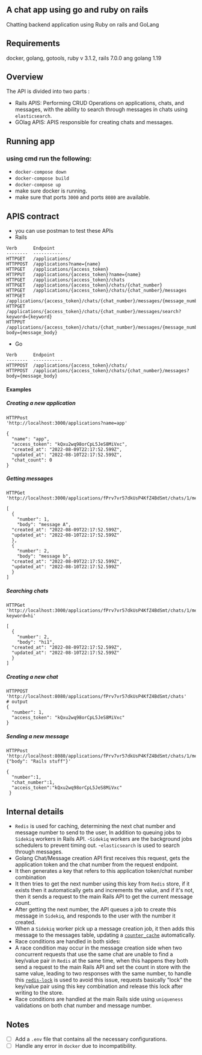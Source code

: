 ## A chat app using go and ruby on rails
Chatting backend application using Ruby on rails and GoLang
## Requirements
docker, golang, gotools, ruby v 3.1.2, rails 7.0.0 ang golang 1.19
## Overview
The API is divided into two parts :
- Rails APIS: Performing CRUD Operations on applications, chats, and messages, with the ability to search through messages in chats using `elasticsearch`.
- GOlag APIS: APIS responsible for creating chats and messages.

## Running app
### using cmd run the following:
 - ``` docker-compose down ```
 - ``` docker-compose build ```
 - ``` docker-compose up ```
 - make sure docker is running.
 - make sure that ports `3000` and ports `8080` are available.

##  APIS contract
- you can use postman to test these APIs
- Rails
```
Verb      Endpoint
--------  -----------
HTTPGET   /applications/
HTTPPOST  /applications?name={name}
HTTPGET   /applications/{access_token}
HTTPPUT   /applications/{access_token}?name={name}
HTTPGET   /applications/{access_token}/chats
HTTPGET   /applications/{access_token}/chats/{chat_number}
HTTPGET   /applications/{access_token}/chats/{chat_number}/messages
HTTPGET   /applications/{access_token}/chats/{chat_number}/messages/{message_number}
HTTPGET   /applications/{access_token}/chats/{chat_number}/messages/search?keyword={keyword}
HTTPPUT   /applications/{access_token}/chats/{chat_number}/messages/{message_number}?body={message_body}
```
- Go
```
Verb      Endpoint
--------  -----------
HTTPPOST  /applications/{access_token}/chats/
HTTPPOST  /applications/{access_token}/chats/{chat_number}/messages?body={message_body}
```
#### Examples

##### Creating a new application
```
HTTPPost
'http://localhost:3000/applications?name=app'

{
  "name": "app",
  "access_token": "kQxu2wq98orCpL5JeS8MiVxc",
  "created_at": "2022-08-09T22:17:52.599Z",
  "updated_at": "2022-08-10T22:17:52.599Z",
  "chat_count": 0
}
```

##### Getting messages
``` 
HTTPGet
'http://localhost:3000/applications/fPrv7vr57dkUsP4KfZ4BdSmt/chats/1/messages'

[
  {
    "number": 1,
    "body": "message A",
  "created_at": "2022-08-09T22:17:52.599Z",
  "updated_at": "2022-08-10T22:17:52.599Z"
  },
  {
    "number": 2,
    "body": "message b",
  "created_at": "2022-08-09T22:17:52.599Z",
  "updated_at": "2022-08-10T22:17:52.599Z"
  }
]
```
##### Searching chats
```
HTTPGet 'http://localhost:3000/applications/fPrv7vr57dkUsP4KfZ4BdSmt/chats/1/messages/search?keyword=hi'

[
  {
    "number": 2,
    "body": "hi1",
  "created_at": "2022-08-09T22:17:52.599Z",
  "updated_at": "2022-08-10T22:17:52.599Z"
  }
]
```
##### Creating a new chat
```
HTTPPOST 'http://localhost:8080/applications/fPrv7vr57dkUsP4KfZ4BdSmt/chats'
# output
{
  "number": 1,
  "access_token": "kQxu2wq98orCpL5JeS8MiVxc"
}
```

##### Sending a new message
```
HTTPPost 'http://localhost:8080/applications/fPrv7vr57dkUsP4KfZ4BdSmt/chats/1/messages'
{"body": "Rails stuff"}'

{
  "number":1,
  "chat_number":1,
  "access_token":"kQxu2wq98orCpL5JeS8MiVxc"
 }
 ```
 
 ## Internal details
 - `Redis` is used for caching, determining the next chat number and message number to send to the user, In addition to queuing jobs to `Sidekiq` workers in Rails API.
  -`Sidekiq` workers are the background jobs schedulers to prevent timing out.
  -`elasticsearch` is used to search through messages.
  - Golang Chat/Message creation API first receives this request, gets the application token and the chat number from the request endpoint.
 - It then generates a key that refers to this application token/chat number combination
 - It then tries to get the next number using this key from `Redis` store, if it exists then it automatically gets and increments the value,
 and if it's not, then it sends a request to the main Rails API to get the current message count.
 - After getting the next number, the API queues a job to create this message in `Sidekiq`, and responds to the user with the number it created.
 - When a `Sidekiq` worker pick up a message creation job, it then adds this message to the messages table, updating a [`counter_cache`](https://guides.rubyonrails.org/association_basics.html) automatically.
 - Race conditions are handled in both sides:
  - A race condition may occur in the message creation side when two concurrent requests that use the same chat are unable to find a key/value pair in `Redis`
 at the same time, when this happens they both send a request to the main Rails API and set the count in store with the same value, leading to two responses with the same number,
 to handle this [`redis-lock`](https://github.com/bsm/redis-lock) is used to avoid this issue, requests basically "lock" the key/value pair using
 this key combination and release this lock after writing to the store.
 - Race conditions are handled at the main Rails side using `uniqueness` validations on both chat number and message number.
     

     
## Notes
- [ ] Add a `.env` file that contains all the necessary configurations.
- [ ] Handle any error in `docker` due to incompatibility.
